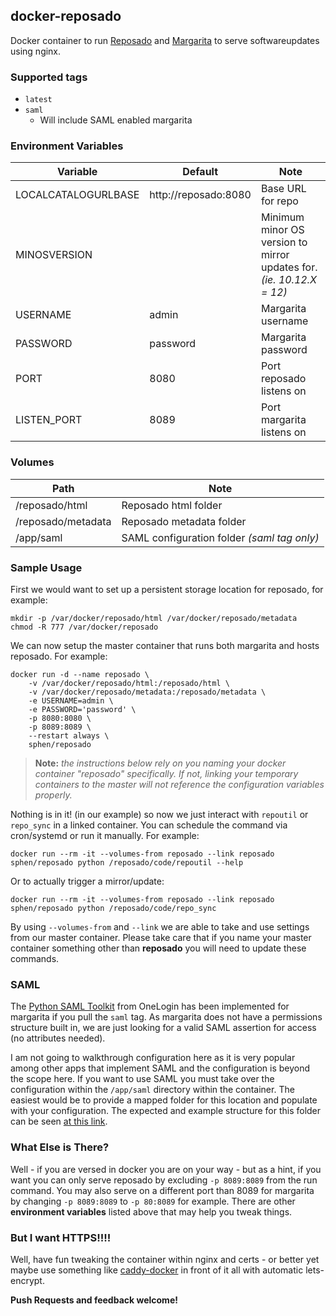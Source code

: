 ## docker-reposado

Docker container to run [Reposado][1] and [Margarita][2] to serve softwareupdates using nginx.

### Supported tags

- `latest`
- `saml`
  - Will include SAML enabled margarita

### Environment Variables

Variable | Default | Note
--- | --- | ---
LOCALCATALOGURLBASE | http://reposado:8080 | Base URL for repo
MINOSVERSION | | Minimum minor OS version to mirror updates for. _(ie. 10.12.X = 12)_
USERNAME | admin | Margarita username
PASSWORD | password | Margarita password
PORT | 8080 | Port reposado listens on
LISTEN_PORT | 8089 | Port margarita listens on

### Volumes

Path | Note
--- | ---
/reposado/html | Reposado html folder
/reposado/metadata | Reposado metadata folder
/app/saml | SAML configuration folder _(saml tag only)_

### Sample Usage

First we would want to set up a persistent storage location for reposado, for example:

```
mkdir -p /var/docker/reposado/html /var/docker/reposado/metadata
chmod -R 777 /var/docker/reposado
```

We can now setup the master container that runs both margarita and hosts reposado.  For example:

```
docker run -d --name reposado \
    -v /var/docker/reposado/html:/reposado/html \
    -v /var/docker/reposado/metadata:/reposado/metadata \
    -e USERNAME=admin \
    -e PASSWORD='password' \
    -p 8080:8080 \
    -p 8089:8089 \
    --restart always \
    sphen/reposado
```

> **Note:** _the instructions below rely on you naming your docker container "reposado" specifically.  If not, linking your temporary containers to the master will not reference the configuration variables properly._

Nothing is in it! (in our example) so now we just interact with `repoutil` or `repo_sync` in a linked container.  You can schedule the command via cron/systemd or run it manually.  For example:

```
docker run --rm -it --volumes-from reposado --link reposado sphen/reposado python /reposado/code/repoutil --help
```

Or to actually trigger a mirror/update:

```
docker run --rm -it --volumes-from reposado --link reposado sphen/reposado python /reposado/code/repo_sync
```

By using `--volumes-from` and `--link` we are able to take and use settings from our master container.  Please take care that if you name your master container something other than **reposado** you will need to update these commands.

### SAML

The [Python SAML Toolkit][5] from OneLogin has been implemented for margarita if you pull the `saml` tag.  As margarita does not have a permissions structure built in, we are just looking for a valid SAML assertion for access (no attributes needed).

I am not going to walkthrough configuration here as it is very popular among other apps that implement SAML and the configuration is beyond the scope here.  If you want to use SAML you must take over the configuration within the `/app/saml` directory within the container.  The easiest would be to provide a mapped folder for this location and populate with your configuration.  The expected and example structure for this folder can be seen [at this link][4].

### What Else is There?

Well - if you are versed in docker you are on your way - but as a hint, if you want you can only serve reposado by excluding `-p 8089:8089` from the run command.  You may also serve on a different port than 8089 for margarita by changing `-p 8089:8089` to `-p 80:8089` for example.  There are other **environment variables** listed above that may help you tweak things.

### But I want HTTPS!!!!

Well, have fun tweaking the container within nginx and certs - or better yet maybe use something like [caddy-docker][3] in front of it all with automatic lets-encrypt.

**Push Requests and feedback welcome!**

[1]: https://github.com/wdas/reposado
[2]: https://github.com/jessepeterson/margarita
[3]: https://github.com/abiosoft/caddy-docker
[4]: https://github.com/sphen13/margarita/tree/6ef24b12892def6c7e3a77e302fce5d27a421c2d/saml
[5]: https://github.com/onelogin/python-saml
